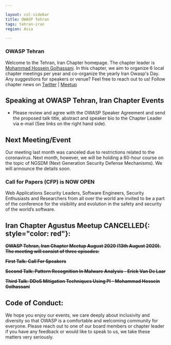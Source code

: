 ```yaml
---

layout: col-sidebar
title: OWASP Tehran
tags: tehran-iran
region: Asia

---
```

### OWASP Tehran
Welcome to the Tehran, Iran Chapter homepage. The chapter leader is <a href="mailto:mohammad.hossein.golhassani@owasp.org">Mohammad Hossein Golhassani</a>.
In this chapter, we aim to organize 6 local chapter meetings per year and co-organize the yearly Iran Owasp's Day. Any suggestions for speakers or venue? Feel free to reach out to us!
Follow chapter news on [Twitter](https://twitter.com/) | [Meetup](https://meetup.com/)

## Speaking at OWASP Tehran, Iran Chapter Events
- Please review and agree with the OWASP Speaker Agreement and send the proposed talk title, abstract and speaker bio to the Chapter Leader via e-mail (See links on the right hand side).

## Next Meeting/Event 
Our meeting last month was canceled due to restrictions related to the coronavirus. Next month, however, we will be holding a 60-hour course on the topic of NGSDM (Next Generation Security Defense Mechanisms). We will announce the details soon.
### Call for Papers (CFP) is NOW OPEN

Web Applications Security Leaders, Software Engineers, Security Enthusiasts and Researchers from all over the world are invited to be a part of the conference for the visibility and evolution in the safety and security of the world’s software.

## Iran Chapter Agustus Meetup **CANCELLED**{: style="color: red"}:
**<s>OWASP Tehran, Iran Chapter Meetup August 2020 (13th August 2020). The meeting will consist of three episodes:</s>**

**<s>First Talk: Call For Speakers</s>**

**<s>Second Talk: Pattern Recognition In Malware Analysis - Erick Van De Laar</s>**

**<s>Third Talk: DDoS Mitigation Techniques Using PI - Mohammad Hossein Golhassani</s>**

## Code of Conduct:
We hope you enjoy our events, we care deeply about inclusivity and diversity so that OWASP is a comfortable and welcoming community for everyone. Please reach out to one of our board members or chapter leader if you have any feedback or would like to speak to us, we take these matters very seriously.

<!-- Standard Chapter Page Template
This is an example of a Project or Chapter page.
Please change these items to indicate the actual information you wish to present. In addition to this information, the 'front-matter' above the text should be modified to reflect your actual information.  An explanation of each of the front-matter items is below:

{front matter for this file}

```
- layout: This is the layout used by project and chapter pages.  You should leave this value as col-sidebar
- title: This is the title of your project or chapter page, usually the name.  For example, OWASP Zed Attack Proxy or OWASP Baltimore
- tags: This is a space-delimited list of tags you associate with your project or chapter.  If you are using tabs, at least one of these tags should be unique in order to be used in the tabs files (an example tab is included in this repo) 
- region: This is the region you are in according to our data
```

{copy for this file (index.md)}
Replace the text above the commented area with your information in the format below:
```
## Welcome
Include some information here about your chapter

## Participation
The Open Web Application Security Project (OWASP) is a nonprofit foundation that works to improve the security of software. All of our projects ,tools, documents, forums, and chapters are free and open to anyone interested in improving application security. 

Chapters are led by local leaders in accordance with the [Chapter Leader Handbook](/www-policy/rules-of-procedure/chapter-handbook). Financial contributions should only be made online using the authorized online donation button. To be a SPEAKER at ANY OWASP Chapter in the world simply review the [speaker agreement](/www-policy/speaker-agreement) and then contact the local chapter leader with details of what OWASP Project, independent research, or related software security topic you would like to present.

Everyone is welcome and encouraged to participate in our [Projects](/projects), [Local Chapters](/chapters), [Events](/events), [Online Groups](https://groups.google.com/a/owasp.com/){:target='_blank'}, and [Community Slack Channel](https://owasp.slack.com/){:target='_blank'}. We especially encourage diversity in all our initiatives. OWASP is a fantastic place to learn about application security, to network, and even to build your reputation as an expert. We also encourage you to be [become a member](/membership) or consider a [donation](/donate) to support our ongoing work.

## Local News
- Meeting Location
- Everyone is welcome to join us at our chapter meetings.

```
{info.md}

This separate file is where you should place links to your Google Group and Meetup page. It will be automatically rendered in the column sidebar.

{leaders.md}

Another separate file that should simply include each leaders name with mailto link as a list. It will also be automatically rendered in the column sidebar.

-->
